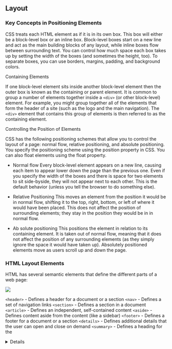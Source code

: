 ## Layout

### Key Concepts in Positioning Elements

CSS treats each HTML element as if it is in its
own box. This box will either be a block-level
box or an inline box.
Block-level boxes start on a new line and act as the main building blocks
of any layout, while inline boxes flow between surrounding text. You can
control how much space each box takes up by setting the width of the
boxes (and sometimes the height, too). To separate boxes, you can use
borders, margins, padding, and background colors.

Containing Elements

If one block-level element sits inside another
block-level element then the outer box is
known as the containing or parent element.
It is common to group a number of elements together inside a `<div>`
(or other block-level) element. For example, you might group together
all of the elements that form the header of a site (such as the logo and
the main navigation). The `<div>` element that contains this group of
elements is then referred to as the containing element.

Controlling the Position of Elements

CSS has the following positioning schemes that allow you to control
the layout of a page: normal flow, relative positioning, and absolute
positioning. You specify the positioning scheme using the position
property in CSS. You can also float elements using the float property.

* Normal flow
Every block-level element
appears on a new line, causing
each item to appear lower down
the page than the previous one.
Even if you specify the width
of the boxes and there is space
for two elements to sit side-byside,
they will not appear next
to each other. This is the default
behavior (unless you tell the
browser to do something else).

* Relative Positioning
This moves an element from the
position it would be in normal
flow, shifting it to the top, right,
bottom, or left of where it
would have been placed. This
does not affect the position of
surrounding elements; they stay
in the position they would be in
in normal flow.

* Ab solute positioning
This positions the element
in relation to its containing
element. It is taken out of
normal flow, meaning that it
does not affect the position
of any surrounding elements
(as they simply ignore the
space it would have taken up).
Absolutely positioned elements
move as users scroll up and
down the page.


### HTML Layout Elements

HTML has several semantic elements that define the different parts of a web page:

![](https://www.w3schools.com/html/img_sem_elements.gif)

`<header>` - Defines a header for a document or a section
`<nav>` - Defines a set of navigation links
`<section>` - Defines a section in a document
`<article>` - Defines an independent, self-contained content
`<aside>` - Defines content aside from the content (like a sidebar)
`<footer>` - Defines a footer for a document or a section
`<details>` - Defines additional details that the user can open and close on demand
`<summary>` - Defines a heading for the <details> element

### HTML Layout Techniques

There are four different techniques to create multicolumn layouts. Each technique has its pros and cons:

CSS framework
CSS float property
CSS flexbox
CSS grid


### CSS Frameworks
If you want to create your layout fast, you can use a CSS framework, like W3.CSS or Bootstrap.

### CSS Float Layout
It is common to do entire web layouts using the CSS float property. Float is easy to learn - you just need to remember how the float and clear properties work. Disadvantages: Floating elements are tied to the document flow, which may harm the flexibility. Learn more about float in our CSS Float and Clear chapter.


### CSS Grid Layout
The CSS Grid Layout Module offers a grid-based layout system, with rows and columns, making it easier to design web pages without having to use floats and positioning.

